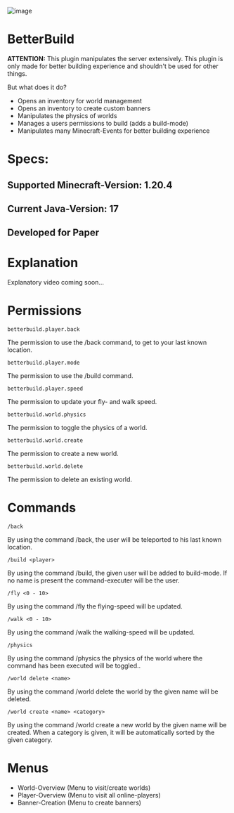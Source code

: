 ![image](https://github.com/raphael-goetz/better-build/assets/52959657/82a76941-6aa3-47d2-bb12-36820ec5f367)

# BetterBuild

**ATTENTION:** This plugin manipulates the server extensively. This plugin is only made for better building experience and shouldn't be used for other things.

But what does it do?
  - Opens an inventory for world management
  - Opens an inventory to create custom banners
  - Manipulates the physics of worlds
  - Manages a users permissions to build (adds a build-mode)
  - Manipulates many Minecraft-Events for better building experience

# Specs:
## Supported Minecraft-Version: 1.20.4
## Current Java-Version: 17
## Developed for Paper

# Explanation

Explanatory video coming soon...

# Permissions

```
betterbuild.player.back
```
The permission to use the /back command, to get to your last known location.

```
betterbuild.player.mode
```
The permission to use the /build command.

```
betterbuild.player.speed
```
The permission to update your fly- and walk speed.

```
betterbuild.world.physics
```
The permission to toggle the physics of a world.

```
betterbuild.world.create
```
The permission to create a new world.

```
betterbuild.world.delete
```
The permission to delete an existing world.

# Commands

```
/back
```
By using the command /back, the user will be teleported to his last known location.
```
/build <player>
```
By using the command /build, the given user will be added to build-mode. If no name is present the command-executer will be the user.

```
/fly <0 - 10>
```
By using the command /fly the flying-speed will be updated.

```
/walk <0 - 10>
```
By using the command /walk the walking-speed will be updated.

```
/physics
```
By using the command /physics the physics of the world where the command has been executed will be toggled..

```
/world delete <name>
```
By using the command /world delete the world by the given name will be deleted.

```
/world create <name> <category>
```
By using the command /world create a new world by the given name will be created. When a category is given, it will be automatically sorted by the given category.

# Menus
- World-Overview (Menu to visit/create worlds)
- Player-Overview (Menu to visit all online-players)
- Banner-Creation (Menu to create banners)